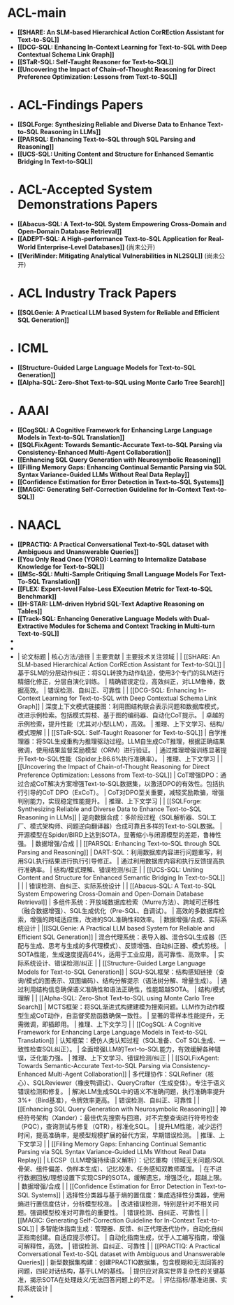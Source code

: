 # ACL-main
- **[[SHARE: An SLM-based Hierarchical Action CorREction Assistant for Text-to-SQL]]**
- **[[DCG-SQL: Enhancing In-Context Learning for Text-to-SQL with Deep Contextual Schema Link Graph]]**
- **[[STaR-SQL: Self-Taught Reasoner for Text-to-SQL]]**
- **[[Uncovering the Impact of Chain-of-Thought Reasoning for Direct Preference Optimization: Lessons from Text-to-SQL]]**
- # ACL-Findings Papers
- **[[SQLForge: Synthesizing Reliable and Diverse Data to Enhance Text-to-SQL Reasoning in LLMs]]**
- **[[PARSQL: Enhancing Text-to-SQL through SQL Parsing and Reasoning]]**
- **[[UCS-SQL: Uniting Content and Structure for Enhanced Semantic Bridging In Text-to-SQL]]**
- # ACL-Accepted System Demonstrations Papers
- **[[Abacus-SQL: A Text-to-SQL System Empowering Cross-Domain and Open-Domain Database Retrieval]]**
- **[[ADEPT-SQL: A High-performance Text-to-SQL Application for Real-World Enterprise-Level Databases]]** (尚未公开)
- **[[VeriMinder: Mitigating Analytical Vulnerabilities in NL2SQL]]** (尚未公开)
- # ACL Industry Track Papers
- **[[SQLGenie: A Practical LLM based System for Reliable and Efficient SQL Generation]]**
- # ICML
- **[[Structure-Guided Large Language Models for Text-to-SQL Generation]]**
- **[[Alpha-SQL: Zero-Shot Text-to-SQL using Monte Carlo Tree Search]]**
- # AAAI
- **[[CogSQL: A Cognitive Framework for Enhancing Large Language Models in Text-to-SQL Translation]]**
- **[[SQLFixAgent: Towards Semantic-Accurate Text-to-SQL Parsing via Consistency-Enhanced Multi-Agent Collaboration]]**
- **[[Enhancing SQL Query Generation with Neurosymbolic Reasoning]]**
- **[[Filling Memory Gaps: Enhancing Continual Semantic Parsing via SQL Syntax Variance-Guided LLMs Without Real Data Replay]]**
- **[[Confidence Estimation for Error Detection in Text-to-SQL Systems]]**
- **[[MAGIC: Generating Self-Correction Guideline for In-Context Text-to-SQL]]**
- # NAACL
- **[[PRACTIQ: A Practical Conversational Text-to-SQL dataset with Ambiguous and Unanswerable Queries]]**
- **[[You Only Read Once (YORO): Learning to Internalize Database Knowledge for Text-to-SQL]]**
- **[[MSc-SQL: Multi-Sample Critiquing Small Language Models For Text-To-SQL Translation]]**
- **[[FLEX: Expert-level False-Less EXecution Metric for Text-to-SQL Benchmark]]**
- **[[H-STAR: LLM-driven Hybrid SQL-Text Adaptive Reasoning on Tables]]**
- **[[Track-SQL: Enhancing Generative Language Models with Dual-Extractive Modules for Schema and Context Tracking in Multi-turn Text-to-SQL]]**
-
-
- | 论文标题 | 核心方法/途径 | 主要贡献 | 主要技术关注领域 |
  | [[SHARE: An SLM-based Hierarchical Action CorREction Assistant for Text-to-SQL]] | 基于SLM的分层动作纠正：将SQL转换为动作轨迹，使用3个专门的SLM进行精细化修正，分层自演化训练。 | 精确错误定位，高效纠正，对LLM鲁棒，数据高效。 | 错误检测、自纠正、可靠性 |
  | [[DCG-SQL: Enhancing In-Context Learning for Text-to-SQL with Deep Contextual Schema Link Graph]] | 深度上下文模式链接图：利用图结构联合表示问题和数据库模式，改进示例检索。包括模式剪枝、基于图的编码器、自动化CoT提示。 | 卓越的示例检索，提升性能（尤其对小型LLM），高效。 | 推理、上下文学习、结构/模式理解 |
  | [[STaR-SQL: Self-Taught Reasoner for Text-to-SQL]] | 自学推理器：将SQL生成重构为推理驱动过程。LLM自生成CoT推理，根据正确结果微调，使用结果监督奖励模型（ORM）进行验证。 | 通过推理增强训练显著提升Text-to-SQL性能（Spider上86.6%执行准确率）。 | 推理、上下文学习 |
  | [[Uncovering the Impact of Chain-of-Thought Reasoning for Direct Preference Optimization: Lessons from Text-to-SQL]] | CoT增强DPO：通过合成CoT解决方案增强Text-to-SQL数据集，以激活DPO的有效性。包括执行引导的CoT DPO（ExCoT）。 | CoT对DPO至关重要，减轻奖励欺骗，增强判别能力，实现稳定性能提升。 | 推理、上下文学习 |
  | [[SQLForge: Synthesizing Reliable and Diverse Data to Enhance Text-to-SQL Reasoning in LLMs]] | 逆向数据合成：多阶段过程（SQL解析器、SQL工厂、模式架构师、问题逆向翻译器）合成可靠且多样的Text-to-SQL数据。 | 开源模型在Spider/BIRD上达到SOTA，显著缩小与闭源模型的差距，鲁棒性强。 | 数据增强/合成 |
  | [[PARSQL: Enhancing Text-to-SQL through SQL Parsing and Reasoning]] | DART-SQL：利用数据库内容进行问题重写，利用SQL执行结果进行执行引导修正。 | 通过利用数据库内容和执行反馈提高执行准确率。 | 结构/模式理解、错误检测/纠正 |
  | [[UCS-SQL: Uniting Content and Structure for Enhanced Semantic Bridging In Text-to-SQL]] |  |  | 错误检测、自纠正、实际系统设计 |
  | [[Abacus-SQL: A Text-to-SQL System Empowering Cross-Domain and Open-Domain Database Retrieval]] | 多组件系统：开放域数据库检索（Murre方法）、跨域可迁移性（融合数据增强）、SQL生成优化（Pre-SQL、自调试）。 | 高效的多数据库检索，增强的跨域适应性，改进的SQL准确性和效率。 | 数据增强/合成、实际系统设计 |
  |[[SQLGenie: A Practical LLM based System for Reliable and Efficient SQL Generation]]  | 混合代理系统：表导入器、混合SQL生成器（匹配与生成、思考与生成的多代理模式）、反馈增强、自动纠正器、模式剪枝。 | SOTA性能，生成速度提高64%，适用于工业应用，高可靠性、高效率。 | 实际系统设计、错误检测/纠正 |
  | [[Structure-Guided Large Language Models for Text-to-SQL Generation]] | SGU-SQL框架：结构感知链接（查询/模式的图表示、双图编码）、结构分解提示（语法树分解、增量生成）。 | 通过利用结构信息确保语义准确性和语法正确性，性能超越SOTA。 | 结构/模式理解 |
  | [[Alpha-SQL: Zero-Shot Text-to-SQL using Monte Carlo Tree Search]] | MCTS框架：将SQL渐进式构建建模为搜索问题。LLM作为动作模型生成CoT动作，自监督奖励函数确保一致性。 | 显著的零样本性能提升，无需微调，即插即用。 | 推理、上下文学习 |
  | [[CogSQL: A Cognitive Framework for Enhancing Large Language Models in Text-to-SQL Translation]] | 认知框架：模仿人类认知过程（SQL准备、CoT SQL生成、一致性检查SQL纠正）。 | 全面增强LLM的Text-to-SQL能力，有效缓解各种错误，泛化能力强。 | 推理、上下文学习、错误检测/纠正 |
  | [[SQLFixAgent: Towards Semantic-Accurate Text-to-SQL Parsing via Consistency-Enhanced Multi-Agent Collaboration]] | 多代理协作：SQLRefiner（核心）、SQLReviewer（橡皮鸭调试）、QueryCrafter（生成变体）。专注于语义错误检测和修复。 | 解决LLM生成SQL中的语义不准确问题，执行准确率提升3%+（Bird基准），令牌效率更高。 | 错误检测、自纠正、可靠性 |
  | [[Enhancing SQL Query Generation with Neurosymbolic Reasoning]] | 神经符号架构（Xander）：最佳优先搜索与回溯，对不完整查询进行符号检查（PQC），查询测试与修复（QTR），标准化SQL。 | 提升LM性能，减少运行时间，提高准确率，是模型规模扩展的替代方案，早期错误检测。 | 推理、上下文学习 |
  | [[Filling Memory Gaps: Enhancing Continual Semantic Parsing via SQL Syntax Variance-Guided LLMs Without Real Data Replay]] | LECSP（LLM增强持续语义解析）：记忆重构（领域无关问题/SQL骨架、组件偏差、伪样本生成）、记忆校准、任务感知双教师蒸馏。 | 在不进行数据回放/理想设置下实现CSP的SOTA，缓解遗忘，增强泛化，超越上限。 | 数据增强/合成 |
  | [[Confidence Estimation for Error Detection in Text-to-SQL Systems]] | 选择性分类器与基于熵的置信度：集成选择性分类器，使用熵进行置信度估计，分析模型校准。 | 改进错误检测，特别是针对不相关问题。强调模型校准对可靠性的重要性。 | 错误检测、自纠正、可靠性 |
  | [[MAGIC: Generating Self-Correction Guideline for In-Context Text-to-SQL]] | 多智能体指南生成：管理器、反馈、纠正代理迭代协作，自动化自纠正指南创建。自适应提示修订。 | 自动化指南生成，优于人工编写指南，增强可解释性，高效。 | 错误检测、自纠正、可靠性 |
  | [[PRACTIQ: A Practical Conversational Text-to-SQL dataset with Ambiguous and Unanswerable Queries]] | 新型数据集构建：创建PRACTIQ数据集，包含模糊和无法回答的问题，四轮对话结构，基于LLM的基线。 | 提供应对真实世界复杂性的关键基准，揭示SOTA在处理歧义/无法回答问题上的不足。 | 评估指标/基准进展、实际系统设计 |
-